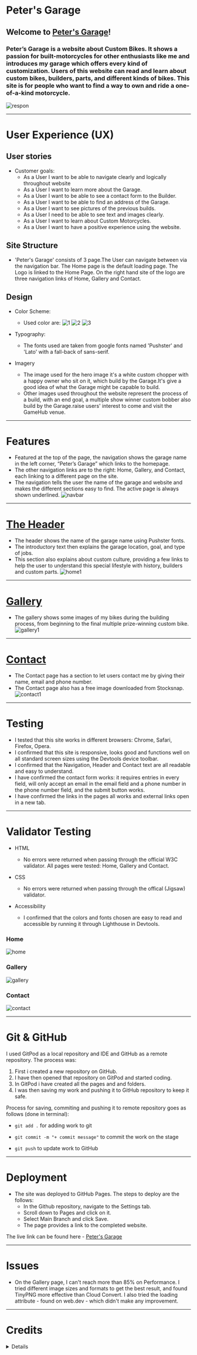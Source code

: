 # Peter's Garage
## Welcome to [Peter's Garage](https://peterszabo79.github.io/project-no1/)!

### Peter’s Garage is a website about Custom Bikes. It shows a passion for built-motorcycles for other enthusiasts like me and introduces my garage which offers every kind of customization. Users of this website can read and learn about custom bikes, builders, parts, and different kinds of bikes. This site is for people who want to find a way to own and ride a one-of-a-kind motorcycle.
![respon](assets/images/respon.jpeg)

---

# User Experience (UX)
## User stories
- Customer goals:
  - As a User I want to be able to navigate clearly and logically throughout website
  - As a User I want to learn more about the Garage.
  - As a User I want to be able to see a contact form to the Builder.
  - As a User I want to be able to find an address of the Garage.
  - As a User I want to see pictures of the previous builds.
  - As a User I need to be able to see text and images clearly.
  - As a User I want to learn about Custom Motorcycles.
  - As a User I want to have a positive experience using the website.
## Site Structure
- 'Peter's Garage' consists of 3 page.The User can navigate between via the navigation bar. The Home page is the default loading page. The Logo is linked to the Home Page. On the right hand site of the logo are three navigation links of Home, Gallery and Contact. 
## Design
- Color Scheme:
  - Used color are:
     ![1](assets/images/colors1.jpeg)
     ![2](assets/images/colors2.jpeg)
     ![3](assets/images/colors3.jpeg) 

- Typography:
  - The fonts used are taken from google fonts named 'Pushster' and 'Lato' with a fall-back of sans-serif.
- Imagery
  - The image used for the hero image it's a white custom chopper with a happy owner who sit on it, which build by the Garage.It's give a good idea of what the Garage might be capable to build.
  - Other images used throughout the website represent the process of a build, with an end goal, a multiple show winner custom bobber also build by the Garage.raise users' interest to come and visit the GameHub venue.

---
  
# Features
- Featured at the top of the page, the navigation shows the garage name in the left corner, “Peter’s Garage” which links to the homepage.
- The other navigation links are to the right: Home, Gallery, and Contact, each linking to a different page on the site.
- The navigation tells the user the name of the garage and website and makes the different sections easy to find. The active page is always shown underlined.
![navbar](assets/images/navbar.jpeg)

---

# [The Header](https://peterszabo79.github.io/project-no1/index.html)
- The header shows the name of the garage name using Pushster fonts.
- The introductory text then explains the garage location, goal, and type of jobs.
- This section also explains about custom culture, providing a few links to help the user to understand this special lifestyle with history, builders and custom parts.
![home1](assets/images/ScreenshotHome.jpeg)

---

# [Gallery](https://peterszabo79.github.io/project-no1/gallery.html)
- The gallery shows some images of my bikes during the building process, from beginning to the final multiple prize-winning custom bike.
![gallery1](assets/images/screenshotgallery.jpeg)

---

# [Contact](https://peterszabo79.github.io/project-no1/contact.html)
- The Contact page has a section to let users contact me by giving their name, email and phone number.
- The Contact page also has a free image downloaded from Stocksnap.
![contact1](assets/images/screenshotcontact.jpeg)

---

# Testing
- I tested that this site works in different browsers: Chrome, Safari, Firefox, Opera.
- I confirmed that this site is responsive, looks good and functions well on all standard screen sizes using the Devtools device toolbar.
- I confirmed that the Navigation, Header and Contact text are all readable and easy to understand.
- I have confirmed the contact form works: it requires entries in every field, will only accept an email in the email field and a phone number in the phone number field, and the submit button works.
- I have confirmed the links in the pages all works and external links open in a new tab.

---

# Validator Testing
- HTML
  - No errors were returned when passing through the official W3C validator. All pages were tested: Home, Gallery and Contact.

- CSS
  - No errors were returned when passing through the offical (Jigsaw) validator.

- Accessibility
  - I confirmed that the colors and fonts chosen are easy to read and accessible by running it through Lighthouse in Devtools.


### Home 

![home](assets/images/screenshothome.jpeg)

### Gallery 

![gallery](assets/images/screenshotgallery1.jpeg)

### Contact 

![contact](assets/images/screenshotcontact1.jpeg)

---

# Git & GitHub
I used GitPod as a local repository and IDE and GitHub as a remote repository. The process was:
  1. First i created a new repository on GitHub.
  2. I have then opened that repository on GitPod and started coding.
  3. In GitPod i have created all the pages and and folders.
  4. I was then saving my work and pushing it to GitHub repository to keep it safe.

Process for saving, commiting and pushing it to remote repository goes as follows (done in terminal):


 - `git add .` for adding work to git


 - `git commit -m "+ commit message"` to commit the work on the stage


 - `git push` to update work to GitHub

---

# Deployment
- The site was deployed to GitHub Pages. The steps to deploy are the follows:
  - In the Github repository, navigate to the Settings tab.
  - Scroll down to Pages and click on it.
  - Select Main Branch and click Save.
  - The page provides a link to the completed website.

The live link can be found here - [Peter's Garage](https://peterszabo79.github.io/project-no1/)


---

# Issues
- On the Gallery page, I can't reach more than 85% on Performance. I tried different image sizes and formats to get the best result, and found TinyPNG more effective than Cloud Convert. I also tried the loading attribute - found on web.dev - which didn't make any improvement.

---

# Credits
<details>
<li>The Code Institute “Love Running” Walkthrough Project helped me from the beginning through to the finish of my project
</li>
<li>Code Institute’s #peer-code-review Slack channel helped me improve my Readme and my cohort channel helped in fixing typing errors.</li>
<li>Google Fonts was used to choose my fonts, Pushster and Lato.</li>
<li>Font Awesome was used for social media icons and a motorbike icon in "custom motorcycles" section.</li>
<li>Stocksnap-image - free image downloaded for Contact page.</li>
<li>Code Institute’s “Love Running” Walkthrough Project - Sign Up Challenge - code used for the Contact page.</li>
<li>Gitpod “Tips and Tricks” used during writing both HTML and CSS.</li>
<li>W3School was used while writing both HTML and CSS.</li>
<li>developer.mozilla.org was used while writing both HTML and CSS.</li>
<li>Grammarly was used to correct my text.</li>
<li>web.dev was used to test and improve image loading in my “Gallery”.</li>
<li>TinyPNG was used to resize and compress images.</li>
<li>Chrome Devtools was used for fixing my code all the way through my project.</li>
<li>Images and screenshots edited in the Mac OS X "Photos" app and "Preview".</li>
</details>
















